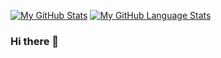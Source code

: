 [![My GitHub Stats](https://github-readme-stats.vercel.app/api/?username=ChrisLolz&count_private=true&theme=tokyonight&showicons=true)]()
[![My GitHub Language Stats](https://github-readme-stats.vercel.app/api/top-langs/?username=ChrisLolz&langs_count=5&theme=tokyonight)]()
### Hi there 👋

<!--
**ChrisLolz/ChrisLolz** is a ✨ _special_ ✨ repository because its `README.md` (this file) appears on your GitHub profile.

Here are some ideas to get you started:

- 🔭 I’m currently working on ...
- 🌱 I’m currently learning ...
- 👯 I’m looking to collaborate on ...
- 🤔 I’m looking for help with ...
- 💬 Ask me about ...
- 📫 How to reach me: ...
- 😄 Pronouns: ...
- ⚡ Fun fact: ...
-->
